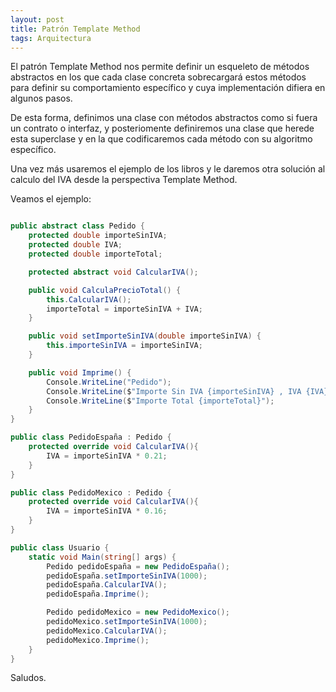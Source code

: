```yaml
---
layout: post
title: Patrón Template Method
tags: Arquitectura
---
```


El patrón Template Method nos permite definir un esqueleto de métodos abstractos en los que cada clase concreta sobrecargará estos métodos para definir su comportamiento específico y cuya implementación difiera en algunos pasos.

De esta forma, definimos una clase con métodos abstractos como si fuera un contrato o interfaz, y posteriomente definiremos una clase que herede esta superclase y en la que codificaremos cada método con su algoritmo específico.

Una vez más usaremos el ejemplo de los libros y le daremos otra solución al calculo del IVA desde la perspectiva Template Method.

Veamos el ejemplo:

~~~csharp

public abstract class Pedido {
    protected double importeSinIVA;
    protected double IVA;
    protected double importeTotal;

    protected abstract void CalcularIVA();

    public void CalculaPrecioTotal() {
        this.CalcularIVA();
        importeTotal = importeSinIVA + IVA;
    }

    public void setImporteSinIVA(double importeSinIVA) {
        this.importeSinIVA = importeSinIVA;
    }

    public void Imprime() {
        Console.WriteLine("Pedido");
        Console.WriteLine($"Importe Sin IVA {importeSinIVA} , IVA {IVA}");
        Console.WriteLine($"Importe Total {importeTotal}");
    }
}

public class PedidoEspaña : Pedido {
    protected override void CalcularIVA(){
        IVA = importeSinIVA * 0.21;
    }
}

public class PedidoMexico : Pedido {
    protected override void CalcularIVA(){
        IVA = importeSinIVA * 0.16;
    }
}

public class Usuario {
    static void Main(string[] args) {
        Pedido pedidoEspaña = new PedidoEspaña();
        pedidoEspaña.setImporteSinIVA(1000);
        pedidoEspaña.CalcularIVA();
        pedidoEspaña.Imprime();

        Pedido pedidoMexico = new PedidoMexico();
        pedidoMexico.setImporteSinIVA(1000);
        pedidoMexico.CalcularIVA();
        pedidoMexico.Imprime();
    }
}
~~~

Saludos.